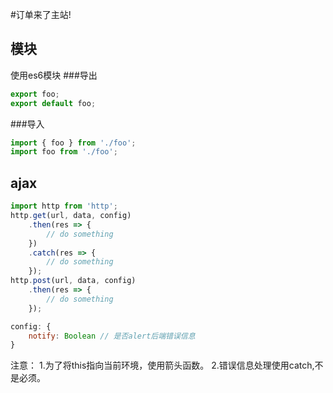 #订单来了主站!

## 模块
使用es6模块
###导出
```js
export foo;
export default foo;
```
###导入
```js
import { foo } from './foo';
import foo from './foo';
````

## ajax
```js
import http from 'http';
http.get(url, data, config)
    .then(res => {
        // do something
    })
    .catch(res => {
        // do something
    });
http.post(url, data, config)
    .then(res => {
        // do something
    });
```
```js
config: {
    notify: Boolean // 是否alert后端错误信息
}
````

注意：
1.为了将this指向当前环境，使用箭头函数。
2.错误信息处理使用catch,不是必须。